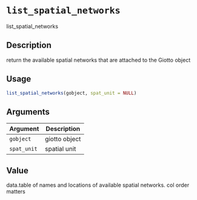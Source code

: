 # `list_spatial_networks`

list_spatial_networks


## Description

return the available spatial networks that are attached to the Giotto object


## Usage

```r
list_spatial_networks(gobject, spat_unit = NULL)
```


## Arguments

Argument      |Description
------------- |----------------
`gobject`     |     giotto object
`spat_unit`     |     spatial unit


## Value

data.table of names and locations of available spatial networks. col order matters


